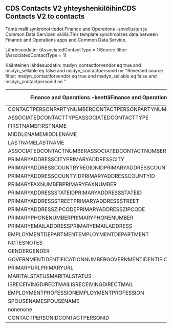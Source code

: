 ## <a name="cds-contacts-v2-to-contacts"></a><span data-ttu-id="70d96-101">CDS Contacts V2 yhteyshenkilöihin</span><span class="sxs-lookup"><span data-stu-id="70d96-101">CDS Contacts V2 to contacts</span></span>

<span data-ttu-id="70d96-102">Tämä malli synkronoi tiedot Finance and Operations -sovellusten ja Common Data Servicen välillä.</span><span class="sxs-lookup"><span data-stu-id="70d96-102">This template synchronizes data between Finance and Operations apps and Common Data Service.</span></span>

<span data-ttu-id="70d96-103">Lähdesuodatin: (AssociatedContactType = 1)</span><span class="sxs-lookup"><span data-stu-id="70d96-103">Source filter: (AssociatedContactType = 1)</span></span>

<span data-ttu-id="70d96-104">Käänteinen lähdesuodatin: msdyn_contactforvendor eq true and msdyn_sellable eq false and msdyn_contactpersonid ne ''</span><span class="sxs-lookup"><span data-stu-id="70d96-104">Reversed source filter: msdyn_contactforvendor eq true and msdyn_sellable eq false and msdyn_contactpersonid ne ''</span></span>

<span data-ttu-id="70d96-105">Finance and Operations -kenttä</span><span class="sxs-lookup"><span data-stu-id="70d96-105">Finance and Operations field</span></span> | <span data-ttu-id="70d96-106">Määritystyyppi</span><span class="sxs-lookup"><span data-stu-id="70d96-106">Map type</span></span> | <span data-ttu-id="70d96-107">Muu Dynamics 365 -kenttä</span><span class="sxs-lookup"><span data-stu-id="70d96-107">Other Dynamics 365 field</span></span> | <span data-ttu-id="70d96-108">Oletusarvo</span><span class="sxs-lookup"><span data-stu-id="70d96-108">Default value</span></span>
---|---|---|---
<span data-ttu-id="70d96-109">CONTACTPERSONPARTYNUMBER</span><span class="sxs-lookup"><span data-stu-id="70d96-109">CONTACTPERSONPARTYNUMBER</span></span> | = | <span data-ttu-id="70d96-110">msdyn_partynumber</span><span class="sxs-lookup"><span data-stu-id="70d96-110">msdyn_partynumber</span></span> | 
<span data-ttu-id="70d96-111">ASSOCIATEDCONTACTTYPE</span><span class="sxs-lookup"><span data-stu-id="70d96-111">ASSOCIATEDCONTACTTYPE</span></span> | << | <span data-ttu-id="70d96-112">none</span><span class="sxs-lookup"><span data-stu-id="70d96-112">none</span></span> | <span data-ttu-id="70d96-113">Vendor</span><span class="sxs-lookup"><span data-stu-id="70d96-113">Vendor</span></span>
<span data-ttu-id="70d96-114">FIRSTNAME</span><span class="sxs-lookup"><span data-stu-id="70d96-114">FIRSTNAME</span></span> | = | <span data-ttu-id="70d96-115">firstname</span><span class="sxs-lookup"><span data-stu-id="70d96-115">firstname</span></span> | 
<span data-ttu-id="70d96-116">MIDDLENAME</span><span class="sxs-lookup"><span data-stu-id="70d96-116">MIDDLENAME</span></span> | = | <span data-ttu-id="70d96-117">middlename</span><span class="sxs-lookup"><span data-stu-id="70d96-117">middlename</span></span> | 
<span data-ttu-id="70d96-118">LASTNAME</span><span class="sxs-lookup"><span data-stu-id="70d96-118">LASTNAME</span></span> | = | <span data-ttu-id="70d96-119">lastname</span><span class="sxs-lookup"><span data-stu-id="70d96-119">lastname</span></span> | 
<span data-ttu-id="70d96-120">ASSOCIATEDCONTACTNUMBER</span><span class="sxs-lookup"><span data-stu-id="70d96-120">ASSOCIATEDCONTACTNUMBER</span></span> | = | <span data-ttu-id="70d96-121">msdyn_vendorcontactid.msdyn_vendoraccountnumber</span><span class="sxs-lookup"><span data-stu-id="70d96-121">msdyn_vendorcontactid.msdyn_vendoraccountnumber</span></span> | 
<span data-ttu-id="70d96-122">PRIMARYADDRESSCITY</span><span class="sxs-lookup"><span data-stu-id="70d96-122">PRIMARYADDRESSCITY</span></span> | = | <span data-ttu-id="70d96-123">address1_city</span><span class="sxs-lookup"><span data-stu-id="70d96-123">address1_city</span></span> | 
<span data-ttu-id="70d96-124">PRIMARYADDRESSCOUNTRYREGIONID</span><span class="sxs-lookup"><span data-stu-id="70d96-124">PRIMARYADDRESSCOUNTRYREGIONID</span></span> | = | <span data-ttu-id="70d96-125">address1_country</span><span class="sxs-lookup"><span data-stu-id="70d96-125">address1_country</span></span> | 
<span data-ttu-id="70d96-126">PRIMARYADDRESSCOUNTYID</span><span class="sxs-lookup"><span data-stu-id="70d96-126">PRIMARYADDRESSCOUNTYID</span></span> | = | <span data-ttu-id="70d96-127">address1_county</span><span class="sxs-lookup"><span data-stu-id="70d96-127">address1_county</span></span> | 
<span data-ttu-id="70d96-128">PRIMARYFAXNUMBER</span><span class="sxs-lookup"><span data-stu-id="70d96-128">PRIMARYFAXNUMBER</span></span> | = | <span data-ttu-id="70d96-129">fax</span><span class="sxs-lookup"><span data-stu-id="70d96-129">fax</span></span> | 
<span data-ttu-id="70d96-130">PRIMARYADDRESSSTATEID</span><span class="sxs-lookup"><span data-stu-id="70d96-130">PRIMARYADDRESSSTATEID</span></span> | = | <span data-ttu-id="70d96-131">address1_stateorprovince</span><span class="sxs-lookup"><span data-stu-id="70d96-131">address1_stateorprovince</span></span> | 
<span data-ttu-id="70d96-132">PRIMARYADDRESSSTREET</span><span class="sxs-lookup"><span data-stu-id="70d96-132">PRIMARYADDRESSSTREET</span></span> | = | <span data-ttu-id="70d96-133">address1_line1</span><span class="sxs-lookup"><span data-stu-id="70d96-133">address1_line1</span></span> | 
<span data-ttu-id="70d96-134">PRIMARYADDRESSZIPCODE</span><span class="sxs-lookup"><span data-stu-id="70d96-134">PRIMARYADDRESSZIPCODE</span></span> | = | <span data-ttu-id="70d96-135">address1_postalcode</span><span class="sxs-lookup"><span data-stu-id="70d96-135">address1_postalcode</span></span> | 
<span data-ttu-id="70d96-136">PRIMARYPHONENUMBER</span><span class="sxs-lookup"><span data-stu-id="70d96-136">PRIMARYPHONENUMBER</span></span> | = | <span data-ttu-id="70d96-137">telephone1</span><span class="sxs-lookup"><span data-stu-id="70d96-137">telephone1</span></span> | 
<span data-ttu-id="70d96-138">PRIMARYEMAILADDRESS</span><span class="sxs-lookup"><span data-stu-id="70d96-138">PRIMARYEMAILADDRESS</span></span> | = | <span data-ttu-id="70d96-139">emailaddress1</span><span class="sxs-lookup"><span data-stu-id="70d96-139">emailaddress1</span></span> | 
<span data-ttu-id="70d96-140">EMPLOYMENTDEPARTMENT</span><span class="sxs-lookup"><span data-stu-id="70d96-140">EMPLOYMENTDEPARTMENT</span></span> | = | <span data-ttu-id="70d96-141">department</span><span class="sxs-lookup"><span data-stu-id="70d96-141">department</span></span> | 
<span data-ttu-id="70d96-142">NOTES</span><span class="sxs-lookup"><span data-stu-id="70d96-142">NOTES</span></span> | = | <span data-ttu-id="70d96-143">description</span><span class="sxs-lookup"><span data-stu-id="70d96-143">description</span></span> | 
<span data-ttu-id="70d96-144">GENDER</span><span class="sxs-lookup"><span data-stu-id="70d96-144">GENDER</span></span> | >< | <span data-ttu-id="70d96-145">gendercode</span><span class="sxs-lookup"><span data-stu-id="70d96-145">gendercode</span></span> | 
<span data-ttu-id="70d96-146">GOVERNMENTIDENTIFICATIONNUMBER</span><span class="sxs-lookup"><span data-stu-id="70d96-146">GOVERNMENTIDENTIFICATIONNUMBER</span></span> | = | <span data-ttu-id="70d96-147">governmentid</span><span class="sxs-lookup"><span data-stu-id="70d96-147">governmentid</span></span> | 
<span data-ttu-id="70d96-148">PRIMARYURL</span><span class="sxs-lookup"><span data-stu-id="70d96-148">PRIMARYURL</span></span> | = | <span data-ttu-id="70d96-149">websiteurl</span><span class="sxs-lookup"><span data-stu-id="70d96-149">websiteurl</span></span> | 
<span data-ttu-id="70d96-150">MARITALSTATUS</span><span class="sxs-lookup"><span data-stu-id="70d96-150">MARITALSTATUS</span></span> | >< | <span data-ttu-id="70d96-151">familystatuscode</span><span class="sxs-lookup"><span data-stu-id="70d96-151">familystatuscode</span></span> | 
<span data-ttu-id="70d96-152">ISRECEIVINGDIRECTMAIL</span><span class="sxs-lookup"><span data-stu-id="70d96-152">ISRECEIVINGDIRECTMAIL</span></span> | >< | <span data-ttu-id="70d96-153">donotemail</span><span class="sxs-lookup"><span data-stu-id="70d96-153">donotemail</span></span> | 
<span data-ttu-id="70d96-154">EMPLOYMENTPROFESSION</span><span class="sxs-lookup"><span data-stu-id="70d96-154">EMPLOYMENTPROFESSION</span></span> | = | <span data-ttu-id="70d96-155">jobtitle</span><span class="sxs-lookup"><span data-stu-id="70d96-155">jobtitle</span></span> | 
<span data-ttu-id="70d96-156">SPOUSENAME</span><span class="sxs-lookup"><span data-stu-id="70d96-156">SPOUSENAME</span></span> | = | <span data-ttu-id="70d96-157">spousesname</span><span class="sxs-lookup"><span data-stu-id="70d96-157">spousesname</span></span> | 
<span data-ttu-id="70d96-158">none</span><span class="sxs-lookup"><span data-stu-id="70d96-158">none</span></span> | >> | <span data-ttu-id="70d96-159">msdyn_contactforvendor</span><span class="sxs-lookup"><span data-stu-id="70d96-159">msdyn_contactforvendor</span></span> | <span data-ttu-id="70d96-160">True</span><span class="sxs-lookup"><span data-stu-id="70d96-160">True</span></span>
<span data-ttu-id="70d96-161">CONTACTPERSONID</span><span class="sxs-lookup"><span data-stu-id="70d96-161">CONTACTPERSONID</span></span> | = | <span data-ttu-id="70d96-162">msdyn_contactpersonid</span><span class="sxs-lookup"><span data-stu-id="70d96-162">msdyn_contactpersonid</span></span> | 
